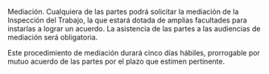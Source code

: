 Mediación. Cualquiera de las partes podrá solicitar la mediación de la Inspección del Trabajo, la que estará dotada de amplias facultades para instarlas a lograr un acuerdo. La asistencia de las partes a las audiencias de mediación será obligatoria.

Este procedimiento de mediación durará cinco días hábiles, prorrogable por mutuo acuerdo de las partes por el plazo que estimen pertinente.